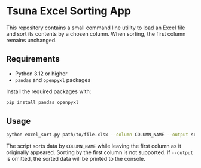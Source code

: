 # Tsuna Excel Sorting App

This repository contains a small command line utility to load an Excel file and sort its contents by a chosen column. When sorting, the first column remains unchanged.

## Requirements

- Python 3.12 or higher
- `pandas` and `openpyxl` packages

Install the required packages with:

```bash
pip install pandas openpyxl
```

## Usage

```bash
python excel_sort.py path/to/file.xlsx --column COLUMN_NAME --output sorted.xlsx
```

The script sorts data by `COLUMN_NAME` while leaving the first column as it originally appeared. Sorting by the first column is not supported. If `--output` is omitted, the sorted data will be printed to the console.
